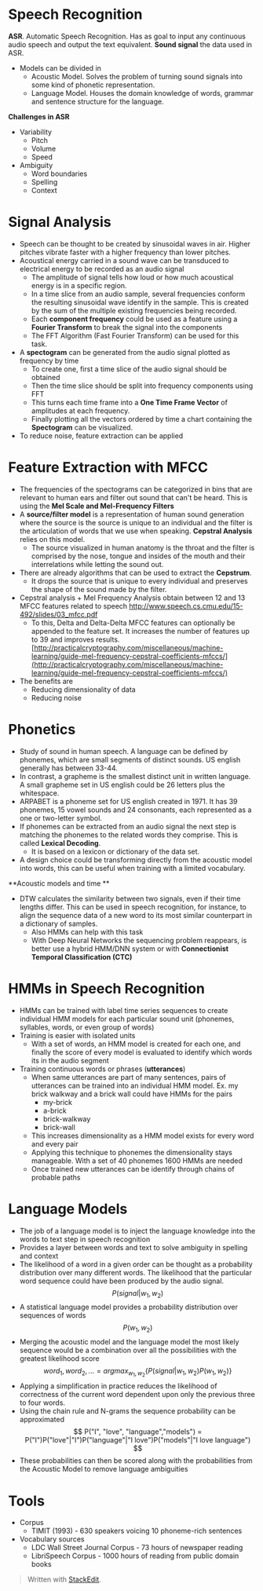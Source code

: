
# Speech Recognition

**ASR**. Automatic Speech Recognition. Has as goal to input any continuous audio speech and output the text equivalent.
**Sound signal** the data used in ASR.
- Models can be divided in 
	- Acoustic Model. Solves the problem of turning sound signals into some kind of phonetic representation.
	- Language Model. Houses the domain knowledge of words, grammar and sentence structure for the language.

**Challenges in ASR**
- Variability
	- Pitch 
	- Volume
	- Speed
- Ambiguity
	- Word boundaries
	- Spelling
	- Context

# Signal Analysis

- Speech can be thought to be created by sinusoidal waves in air. Higher pitches vibrate faster with a higher frequency than lower pitches.
- Acoustical energy carried in a sound wave can be transduced to electrical energy to be recorded as an audio signal
	- The amplitude of signal tells how loud or how much acoustical energy is in a specific region.
	- In a time slice from an audio sample, several frequencies conform the resulting sinusoidal wave identify in the sample. This is created by the sum of the multiple existing frequencies being recorded. 
	- Each **component frequency** could be used as a feature using a **Fourier Transform** to break the signal into the components
	- The FFT Algorithm (Fast Fourier Transform) can be used for this task.
- A **spectogram** can be generated from the audio signal plotted as frequency by time
	- To create one, first a time slice of the audio signal should be obtained
	- Then the time slice should be split into frequency components using FFT
	- This turns each time frame into a **One Time Frame Vector** of amplitudes at each frequency.
	- Finally plotting all the vectors ordered by time a chart containing the **Spectogram** can be visualized.
- To reduce noise, feature extraction can be applied 

# Feature Extraction with MFCC

- The frequencies of the spectograms can be categorized in bins that are relevant to human ears and filter out sound that can't be heard. This is using the **Mel Scale and Mel-Frequency Filters**
- A **source/filter model**  is a representation of human sound generation where the source is the source is unique to an individual and the filter is the articulation of words that we use when speaking. **Cepstral Analysis** relies on this model.
	- The source visualized in human anatomy is the throat and the filter is comprised by the nose, tongue and insides of the mouth and their interrelations while letting the sound out.
- There are already algorithms that can be used to extract the **Cepstrum**.
	- It drops the source that is unique to every individual and preserves the shape of the sound made by the filter.
- Cepstral analysis + Mel Frequency Analysis obtain between 12 and 13 MFCC features related to speech http://www.speech.cs.cmu.edu/15-492/slides/03_mfcc.pdf
	- To this, Delta and Delta-Delta MFCC features can optionally be appended to the feature set. It increases the number of features up to 39 and improves results. [http://practicalcryptography.com/miscellaneous/machine-learning/guide-mel-frequency-cepstral-coefficients-mfccs/](http://practicalcryptography.com/miscellaneous/machine-learning/guide-mel-frequency-cepstral-coefficients-mfccs/)
- The benefits are
	- Reducing dimensionality of data
	- Reducing noise

# Phonetics
- Study of sound in human speech. A language can be defined by phonemes, which are small segments of distinct sounds. US english generally has between 33-44.
- In contrast, a grapheme is the smallest distinct unit in written language. A small grapheme set in US english could be 26 letters plus the whitespace.
- ARPABET is a phoneme set for US english created in 1971. It has 39 phonemes, 15 vowel sounds and 24 consonants, each represented as a one or two-letter symbol.
- If phonemes can be extracted from an audio signal the next step is matching the phonemes to the related words they comprise. This is called **Lexical Decoding**.
	- It is based on a lexicon or dictionary of the data set.
- A design choice could be transforming directly from the acoustic model into words, this can be useful when training with a limited vocabulary.

**Acoustic models and time **
- DTW calculates the similarity between two signals, even if their time lengths differ. This can be used in speech recognition, for instance, to align the sequence data of a new word to its most similar counterpart in a dictionary of samples.
	- Also HMMs can help with this task
	- With Deep Neural Networks the sequencing problem reappears, is better use a hybrid HMM/DNN system or with **Connectionist Temporal Classification (CTC)**

# HMMs in Speech Recognition

- HMMs can be trained with label time series sequences to create individual HMM models for each particular sound unit (phonemes, syllables, words, or even group of words)
- Training is easier with isolated units
	- With a set of words, an HMM model is created for each one, and finally the score of every model is evaluated to identify which words its in the audio segment
- Training continuous words or phrases (**utterances**)
	- When same utterances are part of many sentences, pairs of utterances can be trained into an individual HMM model. Ex. my brick walkway and a brick wall could have HMMs for the pairs
		- my-brick
		- a-brick
		- brick-walkway
		- brick-wall
	- This increases dimensionality as a HMM model exists for every word and every pair 
	- Applying this technique to phonemes the dimensionality stays manageable. With a set of 40 phonemes 1600 HMMs are needed
	- Once trained new utterances can be identify through chains of probable paths

# Language Models
- The job of a language model is to inject the language knowledge into the words to text step in speech recognition
- Provides a layer between words and text to solve ambiguity in spelling and context
- The likelihood of a word in a given order can be thought as a probability distribution over many different words. The likelihood that the particular word sequence could have been produced by the audio signal. 
$$
P(signal|w_1,w_2)
$$
- A statistical language model provides a probability distribution over sequences of words
$$
P(w_1,w_2)
$$
- Merging the acoustic model and the language model the most likely sequence would be a combination over all the possibilities with the greatest likelihood score
$$
word_1, word_2, ... = argmax_{w_1,w_2} \{  P(signal|w_1,w_2)P(w_1,w_2) \}
$$
- Applying a simplification in practice reduces the likelihood of correctness of the current word dependent upon only the previous three to four words.
- Using the chain rule and N-grams the sequence probability can be approximated
$$
P("I", "love", "language","models") = P("I")P("love"|"I")P("language"|"I love")P("models"|"I love language")
$$
- These probabilities can then be scored along with the probabilities from the Acoustic Model to remove language ambiguities 

# Tools
- Corpus 
	- TIMIT (1993) - 630 speakers voicing 10 phoneme-rich sentences
- Vocabulary sources
	- LDC Wall Street Journal Corpus - 73 hours of newspaper reading
	- LibriSpeech Corpus  - 1000 hours of reading from public domain books

> Written with [StackEdit](https://stackedit.io/).
<!--stackedit_data:
eyJoaXN0b3J5IjpbLTI4NDEzODAzOCw4MTg5MzcwNTEsOTIxMj
g2NTUxLC0xNDQ2MTgxNDU1LDE5NTgwMzk3MCw0MTUzNTQwMzcs
MjAwNzY1MDQ1MF19
-->
